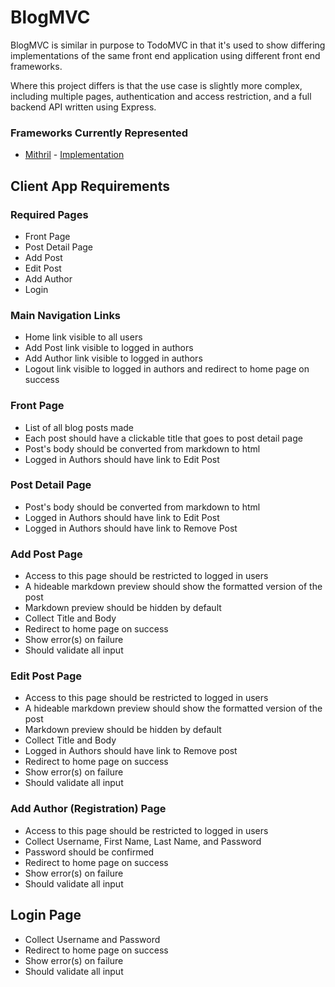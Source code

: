 # BlogMVC

BlogMVC is similar in purpose to TodoMVC in that it's used to show differing implementations of the same front end application using different front end frameworks.

Where this project differs is that the use case is slightly more complex, including multiple pages, authentication and access restriction, and a full backend API written using Express.

### Frameworks Currently Represented
* [Mithril](http://lhorie.github.io/mithril/) - [Implementation](https://github.com/craigmaslowski/blog-mvc/tree/master/public/mithril)

## Client App Requirements

### Required Pages
* Front Page
* Post Detail Page
* Add Post
* Edit Post
* Add Author
* Login

### Main Navigation Links
* Home link visible to all users
* Add Post link visible to logged in authors
* Add Author link visible to logged in authors
* Logout link visible to logged in authors and redirect to home page on success 

### Front Page
* List of all blog posts made
* Each post should have a clickable title that goes to post detail page
* Post's body should be converted from markdown to html
* Logged in Authors should have link to Edit Post

### Post Detail Page
* Post's body should be converted from markdown to html
* Logged in Authors should have link to Edit Post
* Logged in Authors should have link to Remove Post

### Add Post Page
* Access to this page should be restricted to logged in users
* A hideable markdown preview should show the formatted version of the post
* Markdown preview should be hidden by default   
* Collect Title and Body
* Redirect to home page on success
* Show error(s) on failure
* Should validate all input

### Edit Post Page
* Access to this page should be restricted to logged in users
* A hideable markdown preview should show the formatted version of the post
* Markdown preview should be hidden by default
* Collect Title and Body
* Logged in Authors should have link to Remove post
* Redirect to home page on success
* Show error(s) on failure
* Should validate all input

### Add Author (Registration) Page
* Access to this page should be restricted to logged in users
* Collect Username, First Name, Last Name, and Password
* Password should be confirmed
* Redirect to home page on success
* Show error(s) on failure
* Should validate all input

## Login Page
* Collect Username and Password
* Redirect to home page on success
* Show error(s) on failure
* Should validate all input
